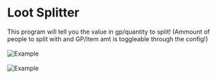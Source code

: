 # Loot Splitter
This program will tell you the value in gp/quantity to split! (Ammount of people to split with and GP/Item amt is toggleable through the config!) 
<br/>
<br/>
![Example](https://i.imgur.com/BCCXQCD.png)
<br/>
<br/>
![Example](https://i.imgur.com/BNojUN0.png)

